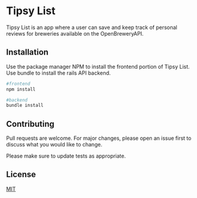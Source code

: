 # Tipsy List

Tipsy List is an app where a user can save and keep track of personal reviews for breweries available on the OpenBreweryAPI.

## Installation

Use the package manager NPM to install the frontend portion of Tipsy List. Use bundle to install the rails API backend.

```bash
#frontend
npm install

#backend
bundle install
```

## Contributing

Pull requests are welcome. For major changes, please open an issue first to discuss what you would like to change.

Please make sure to update tests as appropriate.

## License

[MIT](https://choosealicense.com/licenses/mit/)

